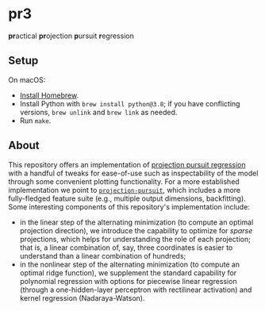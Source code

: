 # pr3

**pr**actical **pr**ojection **p**ursuit **r**egression

## Setup

On macOS:

* [Install Homebrew](https://brew.sh).
* Install Python with `brew install python@3.8`; if you have conflicting versions, `brew unlink` and `brew link` as needed.
* Run `make`.


## About

This repository offers an implementation of
[projection pursuit regression](https://en.wikipedia.org/wiki/Projection_pursuit_regression) with a handful of tweaks
for ease-of-use such as inspectability of the model through some convenient plotting functionality. For a more
established implementation we point to [`projection-pursuit`](https://github.com/pavel-aicradle/projection-pursuit),
which includes a more fully-fledged feature suite (e.g., multiple output dimensions, backfitting). Some interesting
components of this repository's implementation include:

* in the linear step of the alternating minimization (to compute an optimal projection direction), we introduce the
 capability to optimize for _sparse_ projections, which helps for understanding the role of each projection; that is,
 a linear combination of, say, three coordinates is easier to understand than a linear combination of hundreds;
* in the nonlinear step of the alternating minimization (to compute an optimal ridge function), we supplement the
 standard capability for polynomial regression with options for piecewise linear regression (through a one-hidden-layer
 perceptron with rectilinear activation) and kernel regression (Nadaraya-Watson).
